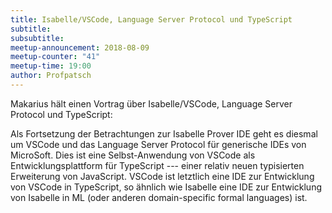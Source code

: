 ```yaml
---
title: Isabelle/VSCode, Language Server Protocol und TypeScript
subtitle: 
subsubtitle: 
meetup-announcement: 2018-08-09
meetup-counter: "41"
meetup-time: 19:00
author: Profpatsch
---
```


Makarius hält einen Vortrag über Isabelle/VSCode, Language Server Protocol und TypeScript:

Als Fortsetzung der Betrachtungen zur Isabelle Prover IDE geht es
diesmal um VSCode und das Language Server Protocol für generische IDEs
von MicroSoft. Dies ist eine Selbst-Anwendung von VSCode als
Entwicklungsplattform für TypeScript --- einer relativ neuen typisierten
Erweiterung von JavaScript. VSCode ist letztlich eine IDE zur
Entwicklung von VSCode in TypeScript, so ähnlich wie Isabelle eine IDE
zur Entwicklung von Isabelle in ML (oder anderen domain-specific formal
languages) ist.
